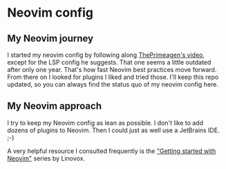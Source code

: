 # Neovim config

## My Neovim journey
I started my neovim config by following along [ThePrimeagen's video](https://youtu.be/w7i4amO_zaE?feature=shared), except for the LSP config he suggests. That one seems a little outdated after only one year. That's how fast Neovim best practices move forward. From there on I looked for plugins I liked and tried those. I'll keep this repo updated, so you can always find the status quo of my neovim config here.

## My Neovim approach

I try to keep my Neovim config as lean as possible. I don't like to add dozens of plugins to Neovim. Then I could just as well use a JetBrains IDE. ;-)

A very helpful resource I consulted frequently is the ["Getting started with Neovim"](https://linovox.com/getting-started-with-neovim/) series by Linovox.
